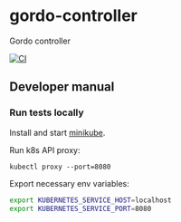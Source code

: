 # gordo-controller
Gordo controller

[![CI](https://github.com/equinor/gordo-controller/workflows/CI/badge.svg)](https://github.com/equinor/gordo-controller/actions)

## Developer manual

### Run tests locally

Install and start [minikube](https://minikube.sigs.k8s.io/docs/start).

Run k8s API proxy:
```
kubectl proxy --port=8080
```

Export necessary env variables:
```bash
export KUBERNETES_SERVICE_HOST=localhost
export KUBERNETES_SERVICE_PORT=8080
```

